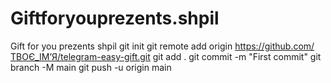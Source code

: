 # Giftforyouprezents.shpil
Gift for you prezents shpil
git init
git remote add origin https://github.com/ТВОЄ_ІМʼЯ/telegram-easy-gift.git
git add .
git commit -m "First commit"
git branch -M main
git push -u origin main
